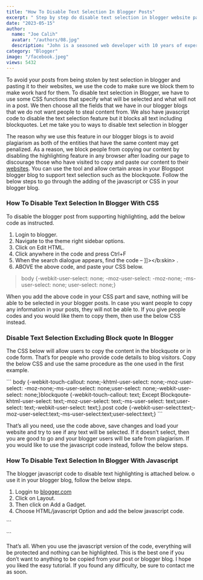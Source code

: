 ```yaml
---
title: "How To Disable Text Selection In Blogger Posts"
excerpt: " Step by step do disable text selection in blogger website pages content. With simple CSS or Javascript you can block website post selection."
date: "2023-05-15"
author:
  name: "Joe Calih"
  avatar: "/authors/08.jpg"
  description: "John is a seasoned web developer with 10 years of experience in React and Next.js."
category: "Blogger"
image: "/facebook.jpeg"
views: 5432
---
```



To avoid your posts from being stolen by test selection in blogger and pasting it to their websites, we use the code to make sure we block them to make work hard for them. To disable text selection in Blogger, we have to use some CSS functions that specify what will be selected and what will not in a post. We then choose all the fields that we have in our blogger blogs that we do not want people to steal content from. We also have javascript code to disable the text selection feature but it blocks all text including blockquotes. Let me take you to ways to disable text selection in blogger

The reason why we use this feature in our blogger blogs is to avoid plagiarism as both of the entities that have the same content may get penalized. As a reason, we block people from copying our content by disabling the highlighting feature in any browser after loading our page to discourage those who have visited to copy and paste our content to their [websites](https://joecalih.co.ke/how-to-add-website-favicon-in-browser-tabs/). You can use the tool and allow certain areas in your Blogspot blogger blog to support text selection such as the blockquote. Follow the below steps to go through the adding of the javascript or CSS in your blogger blog.

### How To Disable Text Selection In Blogger With CSS

To disable the blogger post from supporting highlighting, add the below code as instructed.

1.  Login to blogger.
2.  Navigate to the theme right sidebar options.
3.  Click on Edit HTML.
4.  Click anywhere in the code and press Ctrl+F
5.  When the search dialogue appears, find the code – ]]></b:skin> .
6.  ABOVE the above code, and paste your CSS below.

> body {-webkit-user-select: none; -moz-user-select: -moz-none; -ms-user-select: none; user-select: none;}

When you add the above code in your CSS part and save, nothing will be able to be selected in your blogger posts. In case you want people to copy any information in your posts, they will not be able to. If you give people codes and you would like them to copy them, then use the below CSS instead.

### Disable Text Selection Excluding Block quote In Blogger

The CSS below will allow users to copy the content in the blockquote or in code form. That’s for people who provide code details to blog visitors. Copy the below CSS and use the same procedure as the one used in the first example.

\`\`\`
body {-webkit-touch-callout: none;-khtml-user-select: none;-moz-user-select: -moz-none;-ms-user-select: none;user-select: none;-webkit-user-select: none;}blockquote {-webkit-touch-callout: text; Except Blockqoute-khtml-user-select: text;-moz-user-select: text;-ms-user-select: text;user-select: text;-webkit-user-select: text;}.post code {-webkit-user-select:text;-moz-user-select:text;-ms-user-select:text;user-select:text;}
\`\`\`

That’s all you need, use the code above, save changes and load your website and try to see if any text will be selected. If it doesn’t select, then you are good to go and your blogger users will be safe from plagiarism. If you would like to use the javascript code instead, follow the below steps.

### How To Disable Text Selection In Blogger With Javascript

The blogger javascript code to disable text highlighting is attached below. o use it in your blogger blog, follow the below steps.

1.  Loggin to [blogger.com](http://Blogger.com)
2.  Click on Layout.
3.  Then click on Add a Gadget.
4.  Choose HTML/javascript Option and add the below javascript code.

\`\`\`
<script type="text/javascript">//form tags to omit in NS6+:var omitformtags=["input", "textarea", "select"]omitformtags=omitformtags.join("|")function disableselect(e){if (omitformtags.indexOf(e.target.tagName.toLowerCase())==-1)return false}function reEnable(){return true}if (typeof document.onselectstart!="undefined")document.onselectstart=new Function ("return false")else{document.onmousedown=disableselectdocument.onmouseup=reEnable}</script>    
\`\`\`

That’s all. When you use the javascript version of the code, everything will be protected and nothing can be highlighted. This is the best one if you don’t want to anything to be copied from your post or blogger blog. I hope you liked the easy tutorial. If you found any difficulty, be sure to contact me as soon.
